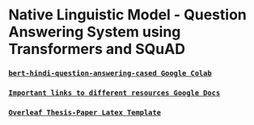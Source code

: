 # Native Linguistic Model - Question Answering System using Transformers and SQuAD

### [`bert-hindi-question-answering-cased Google Colab`](https://colab.research.google.com/drive/1vAG5VYWGNa_wE1SHeNFztTCf_GhPzxl2)


### [`Important links to different resources Google Docs`](https://docs.google.com/document/d/1joes4au3ZuLGnhduMdQcQz6tcCJcZ8ISuvmY48CQWXA/edit)

### [`Overleaf Thesis-Paper Latex Template`](https://www.overleaf.com/project/61209b53f93fda68e244981a)